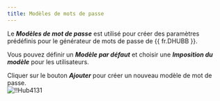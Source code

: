 ```yaml
---
title: Modèles de mots de passe
---
```

Le ***Modèles de mot de passe*** est utilisé pour créer des paramètres prédéfinis pour le générateur de mots de passe de {{ fr.DHUBB }}.  

Vous pouvez définir un ***Modèle par défaut*** et choisir une ***Imposition du modèle*** pour les utilisateurs.  

Cliquer sur le bouton ***Ajouter*** pour créer un nouveau modèle de mot de passe.  
![!!Hub4131](https://webdevolutions.azureedge.net/docs/fr/hub/Hub4131.png) 
